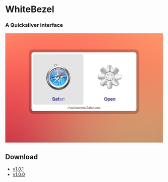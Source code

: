 # WhiteBezel
### A Quicksilver interface

![](https://github.com/mikker/WhiteBezelInterface-qsplugin/raw/master/screenshot.png)

## Download

* [v1.0.1](https://github.com/mikker/WhiteBezelInterface-qsplugin/blob/master/WhiteBezel-1.0.1.qsplugin.zip?raw=true)
* [v1.0.0](https://github.com/mikker/WhiteBezelInterface-qsplugin/blob/master/WhiteBezel-1.0.qsplugin.zip?raw=true)
